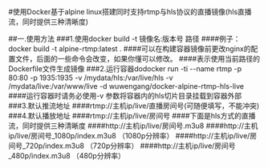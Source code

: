 #使用Docker基于alpine linux搭建同时支持rtmp与hls协议的直播镜像(hls直播流，同时提供三种清晰度)

##一.使用方法
###1.使用docker build -t 镜像名:版本号 路径
####例子：docker build -t alpine-rtmp:latest .
####可以在构建容器镜像前更改nginx的配置文件，后面的一些命令会改变，如果你懂可以修改。
####表示使用当前路径的Dockerfile文件生成镜像
###2.运行容器dodocker run -ti --name rtmp -p 80:80 -p 1935:1935 -v /mydata/hls:/var/live/hls -v /mydata/live:/var/www/live -d wuwengang/docker-alpine-rtmp-hls-live
####运行容器时请务必使用-v 参数将容器内的hls切片目录挂载到容器外部
###3.默认推流地址
####rtmp://主机ip/live/直播房间号(可随便填写，不能冲突)
###4.默认播放地址
####rtmp://主机ip/live/房间号
####下面是hls方式的直播流，同时提供三种清晰度
####http://主机ip/live/房间号.m3u8
####http://主机ip/live/房间号_1080p/index.m3u8 （1080p分辨率）
####http://主机ip/live/房间号_720p/index.m3u8 （720p分辨率）
####http://主机ip/live/房间号_480p/index.m3u8 （480p分辨率）
